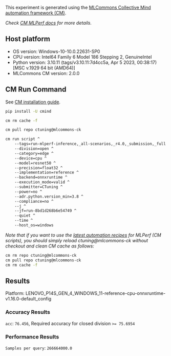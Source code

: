 This experiment is generated using the [MLCommons Collective Mind automation framework (CM)](https://github.com/mlcommons/ck).

*Check [CM MLPerf docs](https://github.com/mlcommons/ck/tree/master/docs/mlperf) for more details.*

## Host platform

* OS version: Windows-10-10.0.22631-SP0
* CPU version: Intel64 Family 6 Model 186 Stepping 2, GenuineIntel
* Python version: 3.10.11 (tags/v3.10.11:7d4cc5a, Apr  5 2023, 00:38:17) [MSC v.1929 64 bit (AMD64)]
* MLCommons CM version: 2.0.0


## CM Run Command

See [CM installation guide](https://github.com/mlcommons/ck/blob/master/docs/installation.md).

```bash
pip install -U cmind

cm rm cache -f

cm pull repo ctuning@mlcommons-ck

cm run script ^
	--tags=run-mlperf-inference,_all-scenarios,_r4.0,_submission,_full ^
	--division=open ^
	--category=edge ^
	--device=cpu ^
	--model=resnet50 ^
	--precision=float32 ^
	--implementation=reference ^
	--backend=onnxruntime ^
	--execution_mode=valid ^
	--submitter=CTuning ^
	--power=no ^
	--adr.python.version_min=3.8 ^
	--compliance=no ^
	--j ^
	--jf=run-8bd1d268b6e54749 ^
	--quiet ^
	--time ^
	--host_os=windows
```
*Note that if you want to use the [latest automation recipes](https://access.cknowledge.org/playground/?action=scripts) for MLPerf (CM scripts),
 you should simply reload ctuning@mlcommons-ck without checkout and clean CM cache as follows:*

```bash
cm rm repo ctuning@mlcommons-ck
cm pull repo ctuning@mlcommons-ck
cm rm cache -f

```

## Results

Platform: LENOVO_P14S_GEN_4_WINDOWS_11-reference-cpu-onnxruntime-v1.16.0-default_config

### Accuracy Results 
`acc`: `76.456`, Required accuracy for closed division `>= 75.6954`

### Performance Results 
`Samples per query`: `266664000.0`
